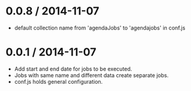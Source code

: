 0.0.8 / 2014-11-07 
==================

 * default collection name from 'agendaJobs' to 'agendajobs' in conf.js

0.0.1 / 2014-11-07 
==================

 * Add start and end date for jobs to be executed.
 * Jobs with same name and different data create separate jobs.
 * conf.js holds general configuration.
